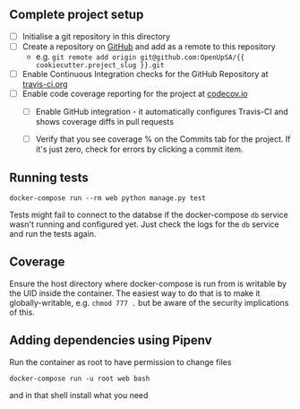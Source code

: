Complete project setup
----------------------

- [ ] Initialise a git repository in this directory
- [ ] Create a repository on [GitHub](https://github.com/OpenUpSA) and add as a remote to this repository
  - e.g. `git remote add origin git@github.com:OpenUpSA/{{ cookiecutter.project_slug }}.git`
- [ ] Enable Continuous Integration checks for the GitHub Repository at [travis-ci.org](https://travis-ci.org)
- [ ] Enable code coverage reporting for the project at [codecov.io](https://codecov.io)
  - [ ] Enable GitHub integration - it automatically configures Travis-CI and shows coverage diffs in pull requests
  - [ ] Verify that you see coverage % on the Commits tab for the project. If it's just zero, check for errors by clicking a commit item.


Running tests
-------------

    docker-compose run --rm web python manage.py test

Tests might fail to connect to the databse if the docker-compose `db` service wasn't running and configured yet. Just check the logs for the `db` service and run the tests again.

## Coverage

Ensure the host directory where docker-compose is run from is writable by the UID inside the container. The easiest way to do that is to make it globally-writable, e.g. `chmod 777 .` but be aware of the security implications of this.

Adding dependencies using Pipenv
--------------------------------

Run the container as root to have permission to change files

    docker-compose run -u root web bash

and in that shell install what you need
